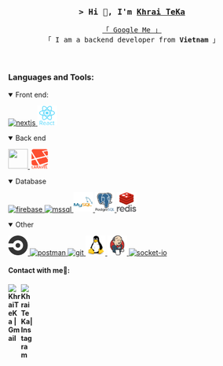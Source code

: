 <h3 align="center">
    <samp>&gt; Hi 👋, I'm 
    <b><a target="_blank" href="#">Khrai TeKa</a></b>
    </samp>
</h3>
<p align="center">
    <!-- Organisation  -->
    <samp>
    <a href="#">「 Google Me 」</a>
    <br>
    「 I am a backend developer from <b>Vietnam</b> 」
    <br>
    <br><br>
    </samp>
</p>
<h3 >Languages and Tools: </h3>
<details open="">
    <summary>
        Front end:
    </summary>
    <p align="left"> 
        <a href="https://nextjs.org/" target="_blank" rel="noreferrer"> 
        <img src="https://cdn.jsdelivr.net/gh/devicons/devicon/icons/nextjs/nextjs-original.svg" alt="nextjs" width="40" height="40"/> 
        </a>
        <a href="https://reactjs.org/" target="_blank" rel="noreferrer">
        <img src="https://raw.githubusercontent.com/devicons/devicon/master/icons/react/react-original-wordmark.svg" alt="react" width="40" height="40"/> 
        </a>
    </p>
</details>
<details open="">
    <summary>
        Back end
    </summary>
    <p align="left"> 
        <a href="https://spring.io/projects/spring-boot" target="_blank" rel="noreferrer"> 
        <img src="https://cdn.jsdelivr.net/gh/devicons/devicon/icons/spring/spring-original.svg" width="40" height="40" /> </a> 
        <a href="https://laravel.com/" target="_blank" rel="noreferrer"> 
        <img src="https://raw.githubusercontent.com/devicons/devicon/master/icons/laravel/laravel-plain-wordmark.svg" alt="laravel" width="40" height="40"/>
        </a>
    </p>
</details>
<details open="">
    <summary>
        Database
    </summary>
    <p align="left"> 
        <a href="https://firebase.google.com/" target="_blank" rel="noreferrer"> 
        <img src="https://www.vectorlogo.zone/logos/firebase/firebase-icon.svg" alt="firebase" width="40" height="40"/> 
        </a> 
        <a href="https://www.microsoft.com/en-us/sql-server" target="_blank" rel="noreferrer"> 
        <img src="https://www.svgrepo.com/show/303229/microsoft-sql-server-logo.svg" alt="mssql" width="40" height="40"/> 
        </a> 
        <a href="https://www.mysql.com/" target="_blank" rel="noreferrer"> 
        <img src="https://raw.githubusercontent.com/devicons/devicon/master/icons/mysql/mysql-original-wordmark.svg" alt="mysql" width="40" height="40"/> 
        </a>
        <a href="https://www.postgresql.org" target="_blank" rel="noreferrer"> 
        <img src="https://raw.githubusercontent.com/devicons/devicon/master/icons/postgresql/postgresql-original-wordmark.svg" alt="postgresql" width="40" height="40"/> 
        </a> 
        <a href="https://redis.io" target="_blank" rel="noreferrer"> 
        <img src="https://raw.githubusercontent.com/devicons/devicon/master/icons/redis/redis-original-wordmark.svg" alt="redis" width="40" height="40"/> 
        </a> 
    </p>
</details>
<details open="">
    <summary>
        Other
    </summary>
    <p align="left"> 
        <a href="https://circleci.com" target="_blank" rel="noreferrer"> 
        <img src="https://raw.githubusercontent.com/devicons/devicon/master/icons/circleci/circleci-plain.svg" alt="circleci" width="40" height="40"/>
        </a> 
        <a href="https://postman.com" target="_blank" rel="noreferrer">
        <img src="https://www.vectorlogo.zone/logos/getpostman/getpostman-icon.svg" alt="postman" width="40" height="40"/> 
        </a> 
        <a href="https://git-scm.com/" target="_blank" rel="noreferrer"> 
        <img src="https://www.vectorlogo.zone/logos/git-scm/git-scm-icon.svg" alt="git" width="40" height="40"/> 
        </a> 
        <a href="https://www.linux.org/" target="_blank" rel="noreferrer"> 
        <img src="https://raw.githubusercontent.com/devicons/devicon/master/icons/linux/linux-original.svg" alt="linux" width="40" height="40"/> </a> 
        <a href="https://www.jenkins.io/" target="_blank" rel="noreferrer"> 
        <img src="https://raw.githubusercontent.com/devicons/devicon/master/icons/jenkins/jenkins-original.svg" alt="linux" width="40" height="40"/> 
        </a> 
        <a href="https://socket.io/" target="_blank" rel="noreferrer"> 
        <img src="https://www.vectorlogo.zone/logos/socketio/socketio-icon.svg" alt="socket-io" width="40" height="40"/> 
        </a> 
    </p>
</details>
<h4>
Contact with me🤝: 
<h4>
</hr>
<a href="mailto:khraiteka@gmail.com">
<img align="left" alt="KhraiTeKa | Gmail" width="26px" src="https://www.vectorlogo.zone/logos/gmail/gmail-icon.svg" />
</a>
<a href="https://www.instagram.com/KhraiTeKa">
<img align="left" alt="KhraiTeKa| Instagram" width="24px" src="https://www.vectorlogo.zone/logos/instagram/instagram-icon.svg" />
</a>
<br>
    
